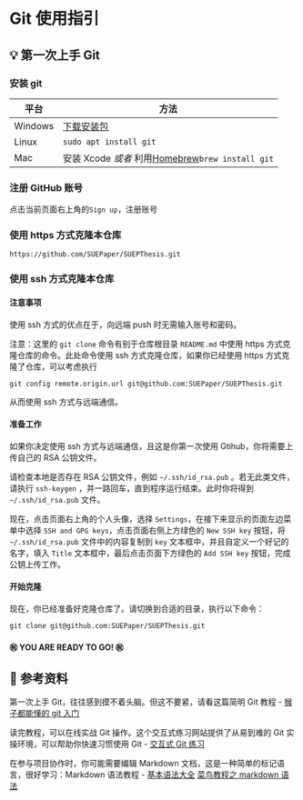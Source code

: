 # Git 使用指引

## :bulb: 第一次上手 Git

### 安装 git

| 平台    | 方法                                                                 |
| ------- | -------------------------------------------------------------------- |
| Windows | [下载安装包](https://git-scm.com/download/win)                       |
| Linux   | `sudo apt install git`                                               |
| Mac     | 安装 Xcode _或者_ 利用[Homebrew](https://brew.sh/)`brew install git` |

### 注册 GitHub 账号

点击当前页面右上角的`Sign up`，注册账号

### 使用 https 方式克隆本仓库

`https://github.com/SUEPaper/SUEPThesis.git`

### 使用 ssh 方式克隆本仓库

#### 注意事项

使用 ssh 方式的优点在于，向远端 push 时无需输入账号和密码。

注意：这里的 `git clone` 命令有别于仓库根目录 `README.md` 中使用 https 方式克隆仓库的命令。此处命令使用 ssh 方式克隆仓库，如果你已经使用 https 方式克隆了仓库，可以考虑执行

`git config remote.origin.url git@github.com:SUEPaper/SUEPThesis.git`

从而使用 ssh 方式与远端通信。

#### 准备工作

如果你决定使用 ssh 方式与远端通信，且这是你第一次使用 Gtihub，你将需要上传自己的 RSA 公钥文件。

请检查本地是否存在 RSA 公钥文件，例如 `~/.ssh/id_rsa.pub` 。若无此类文件，请执行 `ssh-keygen` ，并一路回车，直到程序运行结束。此时你将得到 `~/.ssh/id_rsa.pub` 文件。

现在，点击页面右上角的个人头像，选择 `Settings`，在接下来显示的页面左边菜单中选择 `SSH and GPG keys`，点击页面右侧上方绿色的 `New SSH key` 按钮，将 `~/.ssh/id_rsa.pub` 文件中的内容复制到 `key` 文本框中，并且自定义一个好记的名字，填入 `Title` 文本框中，最后点击页面下方绿色的 `Add SSH key` 按钮，完成公钥上传工作。

#### 开始克隆

现在，你已经准备好克隆仓库了。请切换到合适的目录，执行以下命令：

```shell
git clone git@github.com:SUEPaper/SUEPThesis.git
```

#### :congratulations: YOU ARE READY TO GO! :congratulations:

## 📖 参考资料

第一次上手 Git，往往感到摸不着头脑。但这不要紧，请看这篇简明 Git 教程 - [猴子都能懂的 git 入门](https://backlog.com/git-tutorial/cn/)

读完教程，可以在线实战 Git 操作。这个交互式练习网站提供了从易到难的 Git 实操环境，可以帮助你快速习惯使用 Git - [交互式 Git 练习](https://learngitbranching.js.org/)

在参与项目协作时，你可能需要编辑 Markdown 文档，这是一种简单的标记语言，很好学习：Markdown 语法教程 - [基本语法大全](https://markdown.com.cn/basic-syntax/) [菜鸟教程之 markdown 语法](https://www.runoob.com/markdown/md-tutorial.html)
